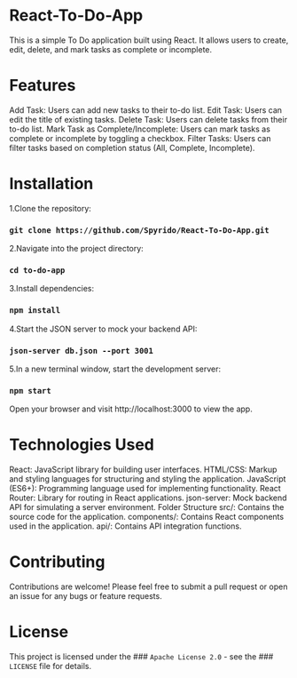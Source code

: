 # React-To-Do-App
This is a simple To Do application built using React. 
It allows users to create, edit, delete, and mark tasks as complete or incomplete.

# Features
Add Task: Users can add new tasks to their to-do list.
Edit Task: Users can edit the title of existing tasks.
Delete Task: Users can delete tasks from their to-do list.
Mark Task as Complete/Incomplete: Users can mark tasks as complete or incomplete by toggling a checkbox.
Filter Tasks: Users can filter tasks based on completion status (All, Complete, Incomplete).

# Installation
1.Clone the repository:
### `git clone https://github.com/Spyrido/React-To-Do-App.git`

2.Navigate into the project directory:
### `cd to-do-app`

3.Install dependencies:
### `npm install`

4.Start the JSON server to mock your backend API:
### `json-server db.json --port 3001`

5.In a new terminal window, start the development server:
### `npm start`

Open your browser and visit http://localhost:3000 to view the app.

# Technologies Used
React: JavaScript library for building user interfaces.
HTML/CSS: Markup and styling languages for structuring and styling the application.
JavaScript (ES6+): Programming language used for implementing functionality.
React Router: Library for routing in React applications.
json-server: Mock backend API for simulating a server environment.
Folder Structure
src/: Contains the source code for the application.
components/: Contains React components used in the application.
api/: Contains API integration functions.

# Contributing
Contributions are welcome! Please feel free to submit a pull request or open an issue for any bugs or feature requests.

# License
This project is licensed under the ### `Apache License 2.0` - see the ### `LICENSE` file for details.